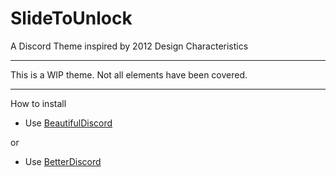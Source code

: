 # SlideToUnlock
A Discord Theme inspired by 2012 Design Characteristics
___

This is a WIP theme. Not all elements have been covered.

___

How to install
  * Use [BeautifulDiscord](https://github.com/leovoel/BeautifulDiscord)
  
or

  * Use [BetterDiscord](https://github.com/rauenzi/BetterDiscordApp/releases)
